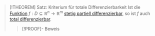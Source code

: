 >[!THEOREM] Satz: Kriterium für totale Differenzierbarkeit
>Ist die [Funktion](../Reelle%20Funktion%20mehrerer%20Veränderlicher.md) $f:D\subseteq\mathbb{R}^n\to\mathbb{R}^m$ [stetig partiell differenzierbar](Partielle%20Differenzierbarkeit.md), so ist $f$ auch [total differenzierbar](Totale%20Differenzierbarkeit.md).
>>[!PROOF]- Beweis